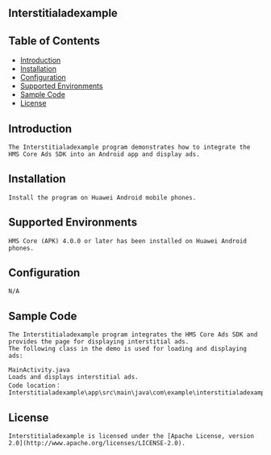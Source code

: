 ## Interstitialadexample


## Table of Contents

 * [Introduction](#introduction)
 * [Installation](#installation)
 * [Configuration ](#configuration)
 * [Supported Environments](#supported-environments)
 * [Sample Code](#sample-code)
 * [License](#license)
 
 
## Introduction
    The Interstitialadexample program demonstrates how to integrate the HMS Core Ads SDK into an Android app and display ads.

## Installation
    Install the program on Huawei Android mobile phones.
    
## Supported Environments
    HMS Core (APK) 4.0.0 or later has been installed on Huawei Android phones.
	
## Configuration 
    N/A
	
## Sample Code
    The Interstitialadexample program integrates the HMS Core Ads SDK and provides the page for displaying interstitial ads.
    The following class in the demo is used for loading and displaying ads:

    MainActivity.java
    Loads and displays interstitial ads.
    Code location：Interstitialadexample\app\src\main\java\com\example\interstitialadexample\MainActivity.kt

##  License
    Interstitialadexample is licensed under the [Apache License, version 2.0](http://www.apache.org/licenses/LICENSE-2.0).
